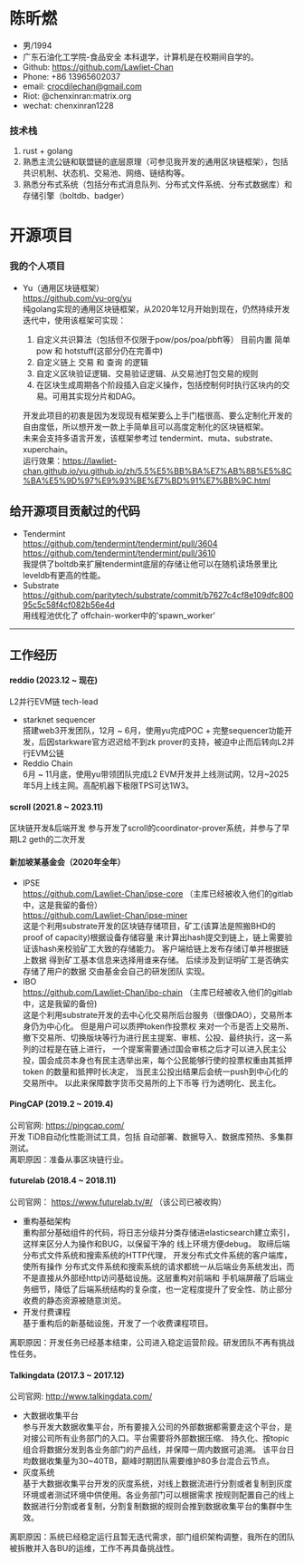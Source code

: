 # 陈昕燃

 - 男/1994
 - 广东石油化工学院-食品安全 本科退学，计算机是在校期间自学的。
 - Github: https://github.com/Lawliet-Chan
 - Phone: +86 13965602037
 - email: crocdilechan@gmail.com
 - Riot: @chenxinran:matrix.org
 - wechat: chenxinran1228  
 
### 技术栈 
1. rust + golang  
2. 熟悉主流公链和联盟链的底层原理（可参见我开发的通用区块链框架），包括共识机制、状态机、交易池、网络、链结构等。  
3. 熟悉分布式系统（包括分布式消息队列、分布式文件系统、分布式数据库）和存储引擎（boltdb、badger）
   
# 开源项目
### 我的个人项目
- Yu（通用区块链框架）   
 https://github.com/yu-org/yu  
 纯golang实现的通用区块链框架，从2020年12月开始到现在，仍然持续开发迭代中，使用该框架可实现：  
   1. 自定义共识算法（包括但不仅限于pow/pos/poa/pbft等） 目前内置 简单pow 和 hotstuff(这部分仍在完善中)  
   2. 自定义链上 交易 和 查询 的逻辑  
   3. 自定义区块验证逻辑、交易验证逻辑、从交易池打包交易的规则  
   4. 在区块生成周期各个阶段插入自定义操作，包括控制何时执行区块内的交易。可用其实现分片和DAG。  
   
  开发此项目的初衷是因为发现现有框架要么上手门槛很高、要么定制化开发的自由度低，所以想开发一款上手简单且可以高度定制化的区块链框架。  
 未来会支持多语言开发，该框架参考过 tendermint、muta、substrate、xuperchain。   
 运行效果：https://lawliet-chan.github.io/yu.github.io/zh/5.5%E5%BB%BA%E7%AB%8B%E5%8C%BA%E5%9D%97%E9%93%BE%E7%BD%91%E7%BB%9C.html   


## 给开源项目贡献过的代码

- Tendermint  
   https://github.com/tendermint/tendermint/pull/3604  
   https://github.com/tendermint/tendermint/pull/3610  
   我提供了boltdb来扩展tendermint底层的存储让他可以在随机读场景里比leveldb有更高的性能。
- Substrate  
  https://github.com/paritytech/substrate/commit/b7627c4cf8e109dfc80095c5c58f4cf082b56e4d  
  用线程池优化了 offchain-worker中的'spawn_worker' 
---  

## 工作经历  

#### reddio (2023.12 ~ 现在)
L2并行EVM链 tech-lead
- starknet sequencer  
  搭建web3开发团队，12月 ~ 6月，使用yu完成POC + 完整sequencer功能开发，后因starkware官方迟迟给不到zk prover的支持，被迫中止而后转向L2并行EVM公链
- Reddio Chain  
  6月 ~ 11月底，使用yu带领团队完成L2 EVM开发并上线测试网，12月~2025年5月上线主网。高配机器下极限TPS可达1W3。  
#### scroll (2021.8 ~ 2023.11)
区块链开发&后端开发
参与开发了scroll的coordinator-prover系统，并参与了早期L2 geth的二次开发
#### 新加坡某基金会（2020年全年）  
- IPSE   
https://github.com/Lawliet-Chan/ipse-core  （主库已经被收入他们的gitlab中，这是我留的备份）  
https://github.com/Lawliet-Chan/ipse-miner    
这是个利用substrate开发的区块链存储项目，矿工(该算法是照搬BHD的 proof of capacity)根据设备存储容量
来计算出hash提交到链上，链上需要验证该hash来校验矿工大致的存储能力。 客户端给链上发布存储订单并根据链上数据
得到矿工基本信息来选择用谁来存储。 后续涉及到证明矿工是否确实存储了用户的数据 交由基金会自己的研发团队
实现。   
- IBO  
 https://github.com/Lawliet-Chan/ibo-chain （主库已经被收入他们的gitlab中，这是我留的备份)  
 这是个利用substrate开发的去中心化交易所后台服务（很像DAO），交易所本身仍为中心化。 但是用户可以质押token作投票权
 来对一个币是否上交易所、撤下交易所、切换版块等行为进行民主提案、审核、公投、最终执行，这一系列的过程是在链上进行，
 一个提案需要通过国会审核之后才可以进入民主公投，国会成员本身也有民主选举出来，每个公民能够行使的投票权重由其抵押token
 的数量和抵押时长决定， 当民主公投出结果后会统一push到中心化的交易所中。 以此来保障数字货币交易所的上下币等
 行为透明化、民主化。    

#### PingCAP (2019.2 ~ 2019.4)
公司官网: https://pingcap.com/  
开发 TiDB自动化性能测试工具，包括 自动部署、数据导入、数据库预热、多集群测试。  
离职原因：准备从事区块链行业。

#### futurelab (2018.4 ~ 2018.11)   
公司官网： https://www.futurelab.tv/#/ （该公司已被收购）   
- 重构基础架构  
重构部分基础组件的代码，将日志分级并分类存储进elasticsearch建立索引，这样来区分人为操作和BUG，以保留干净的
线上环境方便debug。 取缔后端分布式文件系统和搜索系统的HTTP代理， 开发分布式文件系统的客户端库，使所有操作
分布式文件系统和搜索系统的请求都统一从后端业务系统发出，而不是直接从外部经http访问基础设施。这层重构对前端和
手机端屏蔽了后端业务细节，降低了后端系统结构的复杂度，也一定程度提升了安全性、防止部分收费的静态资源被随意浏览。
- 开发付费课程  
基于重构后的新基础设施，开发了一个收费课程项目。

离职原因：开发任务已经基本结束，公司进入稳定运营阶段。研发团队不再有挑战性任务。

#### Talkingdata (2017.3 ~ 2017.12)  
公司官网: http://www.talkingdata.com/ 
- 大数据收集平台  
参与开发大数据收集平台，所有要接入公司的外部数据都需要走这个平台，是对接公司所有业务部门的入口。平台需要将外部数据压缩、
持久化、按topic组合将数据分发到各业务部门的产品线，并保障一周内数据可追溯。
该平台日均数据收集量为30~40TB，巅峰时期团队需要维护80多台混合云节点。
- 灰度系统   
基于大数据收集平台开发的灰度系统，对线上数据流进行分割或者复制到灰度环境或者测试环境中供使用。各业务部门可以根据需求
按规则配置自己的线上数据进行分割或者复制，分割复制数据的规则会推到数据收集平台的集群中生效。

离职原因：系统已经稳定运行且暂无迭代需求，部门组织架构调整，我所在的团队被拆散并入各BU的运维，工作不再具备挑战性。
